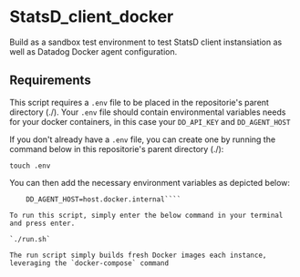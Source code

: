 # StatsD_client_docker

Build as a sandbox test environment to test StatsD client instansiation as well as Datadog Docker agent configuration.

## Requirements
This script requires a `.env` file to be placed in the repositorie's parent directory (./). Your `.env` file should contain environmental variables needs for your docker containers, in this case your `DD_API_KEY` and `DD_AGENT_HOST`

If you don't already have a `.env` file, you can create one by running the command below in this repositorie's parent directory (./):

`touch .env`

You can then add the necessary environment variables as depicted below:


 ````DD_API_KEY= <YOUR_API_KEY_HERE> <br/>
     DD_AGENT_HOST=host.docker.internal````

To run this script, simply enter the below command in your terminal and press enter.

`./run.sh`

The run script simply builds fresh Docker images each instance, leveraging the `docker-compose` command
